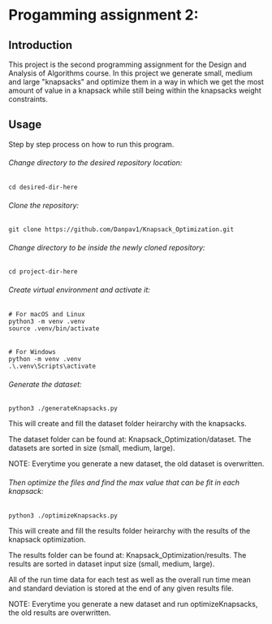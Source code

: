 # Progamming assignment 2:

## Introduction

This project is the second programming assignment for the Design and Analysis of Algorithms course. In this project we generate small, medium and large "knapsacks"
and optimize them in a way in which we get the most amount of value in a knapsack while still being within the knapsacks weight constraints.

## Usage

Step by step process on how to run this program.

###### Change directory to the desired repository location:
	cd desired-dir-here

###### Clone the repository:
	git clone https://github.com/Danpav1/Knapsack_Optimization.git

 ###### Change directory to be inside the newly cloned repository:
	cd project-dir-here

###### Create virtual environment and activate it:
	# For macOS and Linux
 	python3 -m venv .venv
	source .venv/bin/activate
###### 
	# For Windows
	python -m venv .venv
	.\.venv\Scripts\activate

###### Generate the dataset:
	python3 ./generateKnapsacks.py

This will create and fill the dataset folder heirarchy with the knapsacks.

The dataset folder can be found at: Knapsack_Optimization/dataset. The datasets are sorted in size (small, medium, large).

NOTE: Everytime you generate a new dataset, the old dataset is overwritten.

###### Then optimize the files and find the max value that can be fit in each knapsack:
	python3 ./optimizeKnapsacks.py

This will create and fill the results folder heirarchy with the results of the knapsack optimization.

The results folder can be found at: Knapsack_Optimization/results. The results are sorted in dataset input size (small, medium, large).

All of the run time data for each test as well as the overall run time mean and standard deviation is stored at the end of any given results file.

NOTE: Everytime you generate a new dataset and run optimizeKnapsacks, the old results are overwritten.


